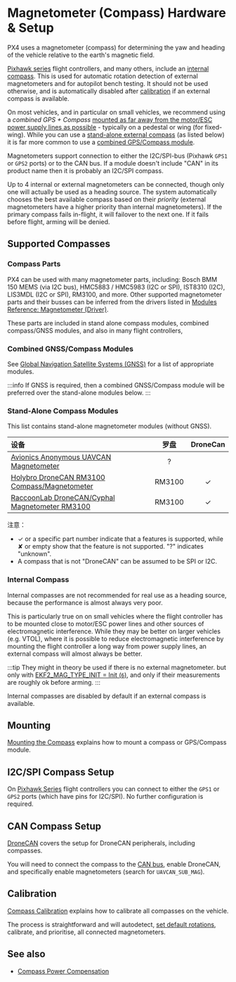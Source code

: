 # Magnetometer (Compass) Hardware & Setup

PX4 uses a magnetometer (compass) for determining the yaw and heading of the vehicle relative to the earth's magnetic field.

[Pixhawk series](../flight_controller/pixhawk_series.md) flight controllers, and many others, include an [internal compass](#internal-compass).
This is used for automatic rotation detection of external magnetometers and for autopilot bench testing.
It should not be used otherwise, and is automatically disabled after [calibration](../config/compass.md) if an external compass is available.

On most vehicles, and in particular on small vehicles, we recommend using a _combined GPS + Compass_ [mounted as far away from the motor/ESC power supply lines as possible](../assembly/mount_gps_compass.md) - typically on a pedestal or wing (for fixed-wing).
While you can use a [stand-alone external compass](#stand-alone-compass-modules) (as listed below) it is far more common to use a [combined GPS/Compass module](#combined-gnss-compass-modules).

Magnetometers support connection to either the I2C/SPI-bus (Pixhawk `GPS1` or `GPS2` ports) or to the CAN bus.
If a module doesn't include "CAN" in its product name then it is probably an I2C/SPI compass.

Up to 4 internal or external magnetometers can be connected, though only one will actually be used as a heading source.
The system automatically chooses the best available compass based on their _priority_ (external magnetometers have a higher priority than internal magnetometers).
If the primary compass fails in-flight, it will failover to the next one.
If it fails before flight, arming will be denied.

## Supported Compasses

### Compass Parts

PX4 can be used with many magnetometer parts, including: Bosch BMM 150 MEMS (via I2C bus), HMC5883 / HMC5983 (I2C or SPI), IST8310 (I2C), LIS3MDL (I2C or SPI), RM3100, and more.
Other supported magnetometer parts and their busses can be inferred from the drivers listed in [Modules Reference: Magnetometer (Driver)](../modules/modules_driver_magnetometer.md).

These parts are included in stand alone compass modules, combined compass/GNSS modules, and also in many flight controllers,

### Combined GNSS/Compass Modules

See [Global Navigation Satellite Systems (GNSS)](../gps_compass/index.md#supported-gnss) for a list of appropriate modules.

:::info
If GNSS is required, then a combined GNSS/Compass module will be preferred over the stand-alone modules below.
:::

### Stand-Alone Compass Modules

This list contains stand-alone magnetometer modules (without GNSS).

| 设备                                                                                                               |   罗盘   |           DroneCan          |
| :--------------------------------------------------------------------------------------------------------------- | :----: | :-------------------------: |
| [Avionics Anonymous UAVCAN Magnetometer](https://www.tindie.com/products/avionicsanonymous/uavcan-magnetometer/) |    ?   |                             |
| [Holybro DroneCAN RM3100 Compass/Magnetometer](https://holybro.com/products/dronecan-rm3100-compass)             | RM3100 | &check; |
| [RaccoonLab DroneCAN/Cyphal Magnetometer RM3100](https://holybro.com/products/dronecan-rm3100-compass)           | RM3100 | &check; |

注意：

- ✓ or a specific part number indicate that a features is supported, while ✘ or empty show that the feature is not supported.
  "?" indicates "unknown".
- A compass that is not "DroneCAN" can be assumed to be SPI or I2C.

### Internal Compass

Internal compasses are not recommended for real use as a heading source, because the performance is almost always very poor.

This is particularly true on on small vehicles where the flight controller has to be mounted close to motor/ESC power lines and other sources of electromagnetic interference.
While they may be better on larger vehicles (e.g. VTOL), where it is possible to reduce electromagnetic interference by mounting the flight controller a long way from power supply lines, an external compass will almost always be better.

:::tip
They might in theory be used if there is no external magnetometer. but only with [EKF2_MAG_TYPE_INIT = Init (`6`)](../advanced_config/parameter_reference.md#EKF2_MAG_TYPE), and only if their measurements are roughly ok before arming.
:::

Internal compasses are disabled by default if an external compass is available.

## Mounting

[Mounting the Compass](../assembly/mount_gps_compass.md) explains how to mount a compass or GPS/Compass module.

## I2C/SPI Compass Setup

On [Pixhawk Series](../flight_controller/pixhawk_series.md) flight controllers you can connect to either the `GPS1` or `GPS2` ports (which have pins for I2C/SPI).
No further configuration is required.

<!-- On flight controllers that do not follow the Pixhawk connector standard, you will need to connect to an I2C/SPI port. -->

## CAN Compass Setup

[DroneCAN](../dronecan/index.md) covers the setup for DroneCAN peripherals, including compasses.

You will need to connect the compass to the [CAN bus](../can/index.md#wiring), enable DroneCAN, and specifically enable magnetometers (search for `UAVCAN_SUB_MAG`).

## Calibration

[Compass Calibration](../config/compass.md) explains how to calibrate all compasses on the vehicle.

The process is straightforward and will autodetect, [set default rotations](../advanced_config/parameter_reference.md#SENS_MAG_AUTOROT), calibrate, and prioritise, all connected magnetometers.

## See also

- [Compass Power Compensation](../advanced_config/compass_power_compensation.md)
